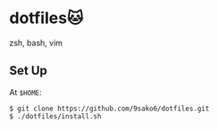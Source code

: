 # dotfiles🐱

zsh, bash, vim

## Set Up

At `$HOME`:

```shell
$ git clone https://github.com/9sako6/dotfiles.git
$ ./dotfiles/install.sh
```
